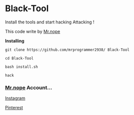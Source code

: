 # Black-Tool
Install the tools and start hacking Attacking !

This code write by [Mr.nope](https://github.com/mrprogrammer2938)

**Installing**
```
git clone https://github.com/mrprogrammer2938/ Black-Tool

cd Black-Tool

bash install.sh

hack
```

### [Mr.nope](https://github.com/mrprogrammer2938) Account...

[Instagram](https://instagram.com/programmer2938)

[Pinterest](https://www.pinterest.com/mrprogrammer2938)
